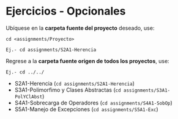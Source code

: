 # Ejercicios - Opcionales

Ubíquese en la **carpeta fuente del proyecto** deseado, use:

```
cd <assignments/Proyecto>

Ej.- cd assignments/S2A1-Herencia

```
Regrese a la **carpeta fuente origen de todos los proyectos**, use:

```
Ej.- cd ../../

```

- S2A1-Herencia (```cd assignments/S2A1-Herencia```)
- S3A1-Polimorfimo y Clases Abstractas (```cd assignments/S3A1-PolYClAbst```)
- S4A1-Sobrecarga de Operadores (```cd assignments/S4A1-SobOp```)
- S5A1-Manejo de Excepciones (```cd assignments/S5A1-Exc```)
